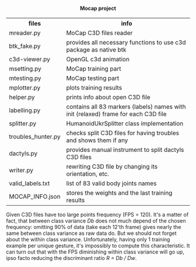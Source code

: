 <html>
<head>
<h4 align="center">Mocap project</h4>
</head>

<body>

<table style="width:100%">
  <tr>
    <th>files</th>
    <th>info</th>
  </tr>

  <tr>
    <td>mreader.py</td>
    <td>MoCap C3D files reader</td>
  </tr>
  <tr>
    <td>btk_fake.py</td>
    <td>provides all necessary functions to use c3d package as native btk</td>
  </tr>
  <tr>
    <td>c3d-viewer.py</td>
    <td>OpenGL c3d animation</td>
  </tr>
  <tr>
    <td>msetting.py</td>
    <td>MoCap training part</td>
  </tr>
  <tr>
    <td>mtesting.py</td>
    <td>MoCap testing part</td>
  </tr>
  <tr>
    <td>mplotter.py</td>
    <td>plots training results</td>
  </tr>
  <tr>
    <td>helper.py</td>
    <td>prints info about open C3D file</td>
  </tr>
  <tr>
    <td>labelling.py</td>
    <td>contains all 83 markers (labels) names with init (relaxed) frame for each C3D file</td>
  </tr>
  <tr>
    <td>splitter.py</td>
    <td>HumanoidUkrSplitter class implementation</td>
  </tr>
  <tr>
    <td>troubles_hunter.py</td>
    <td>checks split C3D files for having troubles and shows them if any</td>
  </tr>
  <tr>
    <td>dactyls.py</td>
    <td>provides manual instrument to split dactyls C3D files</td>
  </tr>
  <tr>
    <td>writer.py</td>
    <td>rewriting C3D file by changing its orientation, etc.</td>
  </tr>
  <tr>
    <td>valid_labels.txt</td>
    <td>list of 83 valid body joints names</td>
  </tr>
  <tr>
    <td>MOCAP_INFO.json</td>
    <td>stores the weights and the last training results</td>
  </tr>
</table>


<p>Given C3D files have too large points frequency (FPS = 120). It's a matter of fact, that between class variance <i>Db</i> does not much depend of the chosen frequency: omitting 90% of data (take each 12'th frame) gives  nearly the same between class variance as raw data do. But we should not forget about the within class variance. Unfortunately, having only 1 training example per unique gesture, it's impossibly to compute this characteristic. It can turn out that with the FPS diminishing within class variance will go up, ipso facto reducing the discriminant ratio <i>R = Db / Dw</i>. </p>

</body>
</html>